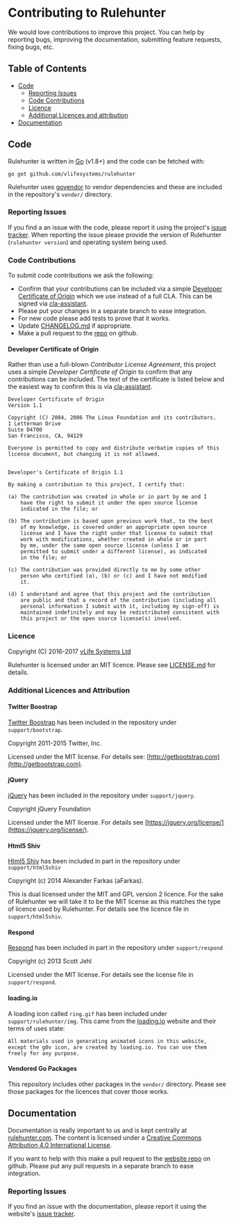 Contributing to Rulehunter
==========================

We would love contributions to improve this project.  You can help by reporting bugs, improving the documentation, submitting feature requests, fixing bugs, etc.

Table of Contents
-----------------

  * [Code](#code)
    * [Reporting Issues](#reporting-issues)
    * [Code Contributions](#code-contributions)
    * [Licence](#licence)
    * [Additional Licences and attribution](#additional-licences-and-attribution)
  * [Documentation](#documentation)

Code
----
Rulehunter is written in [Go](https://golang.org/) (v1.8+) and the code can be fetched with:

    go get github.com/vlifesystems/rulehunter

Rulehunter uses [govendor](https://github.com/kardianos/govendor) to vendor dependencies and these are included in the repository's `vendor/` directory.

### Reporting Issues
If you find a an issue with the code, please report it using the project's [issue tracker](https://github.com/vlifesystems/rulehunter/issues).  When reporting the issue please provide the version of Rulehunter (`rulehunter version`) and operating system being used.

### Code Contributions

To submit code contributions we ask the following:

  * Confirm that your contributions can be included via a simple [Developer Certificate of Origin](#developer-certificate-of-origin) which we use instead of a full CLA. This can be signed via [cla-assistant](https://cla-assistant.io/vlifesystems/rulehunter).
  * Please put your changes in a separate branch to ease integration.
  * For new code please add tests to prove that it works.
  * Update [CHANGELOG.md](https://github.com/vlifesystems/rulehunter/blob/master/CHANGELOG.md) if appropriate.
  * Make a pull request to the [repo](https://github.com/vlifesystems/rulehunter) on github.

#### Developer Certificate of Origin
Rather than use a full-blown _Contributor License Agreement_, this project uses a simple _Developer Certificate of Origin_ to confirm that any contributions can be included.  The text of the certificate is listed below and the easiest way to confirm this is via [cla-assistant](https://cla-assistant.io/vlifesystems/rulehunter).

    Developer Certificate of Origin
    Version 1.1

    Copyright (C) 2004, 2006 The Linux Foundation and its contributors.
    1 Letterman Drive
    Suite D4700
    San Francisco, CA, 94129

    Everyone is permitted to copy and distribute verbatim copies of this
    license document, but changing it is not allowed.


    Developer's Certificate of Origin 1.1

    By making a contribution to this project, I certify that:

    (a) The contribution was created in whole or in part by me and I
        have the right to submit it under the open source license
        indicated in the file; or

    (b) The contribution is based upon previous work that, to the best
        of my knowledge, is covered under an appropriate open source
        license and I have the right under that license to submit that
        work with modifications, whether created in whole or in part
        by me, under the same open source license (unless I am
        permitted to submit under a different license), as indicated
        in the file; or

    (c) The contribution was provided directly to me by some other
        person who certified (a), (b) or (c) and I have not modified
        it.

    (d) I understand and agree that this project and the contribution
        are public and that a record of the contribution (including all
        personal information I submit with it, including my sign-off) is
        maintained indefinitely and may be redistributed consistent with
        this project or the open source license(s) involved.


### Licence
Copyright (C) 2016-2017 [vLife Systems Ltd](http://vlifesystems.com)

Rulehunter is licensed under an MIT licence.  Please see [LICENSE.md](https://github.com/vlifesystems/rulehunter/blob/master/LICENSE.md) for details.

### Additional Licences and Attribution

#### Twitter Boostrap

[Twitter Boostrap](http://getbootstrap.com) has been included in the repository under `support/bootstrap`.

Copyright 2011-2015 Twitter, Inc.

Licensed under the MIT license.  For details see: [http://getbootstrap.com](http://getbootstrap.com).

#### jQuery

[jQuery](https://jquery.org) has been included in the repository under `support/jquery`.

Copyright jQuery Foundation

Licensed under the MIT license.  For details see [https://jquery.org/license/](https://jquery.org/license/).

#### Html5 Shiv

[Html5 Shiv](https://github.com/aFarkas/html5shiv) has been included in part in the repository under `support/html5shiv`

Copyright (c) 2014 Alexander Farkas (aFarkas).

This is dual licensed under the MIT and GPL version 2 licence.  For the sake of Rulehunter we will take it to be the MIT license as this matches the type of licence used by Rulehunter.  For details see the licence file in `support/html5shiv`.

#### Respond

[Respond](https://github.com/scottjehl/Respond) has been included in part in the repository under `support/respond`

Copyright (c) 2013 Scott Jehl

Licensed under the MIT license.  For details see the license file in `support/respond`.

#### loading.io

A loading icon called `ring.gif` has been included under `support/rulehunter/img`.  This came from the [loading.io](http://loading.io) website and their terms of uses state:

    All materials used in generating animated icons in this website, except the g0v icon, are created by loading.io. You can use them freely for any purpose.


#### Vendored Go Packages

This repository includes other packages in the `vendor/` directory.  Please see those packages for the licences that cover those works.


Documentation
-------------
Documentation is really important to us and is kept centrally at [rulehunter.com](http://rulehunter.com). The content is licensed under a [Creative Commons Attribution 4.0 International License](http://creativecommons.org/licenses/by/4.0/).

If you want to help with this make a pull request to the [website repo](https://github.com/vlifesystems/rulehunter.com) on github. Please put any pull requests in a separate branch to ease integration.

### Reporting Issues
If you find an issue with the documentation, please report it using the website's [issue tracker](https://github.com/vlifesystems/rulehunter.com/issues).
